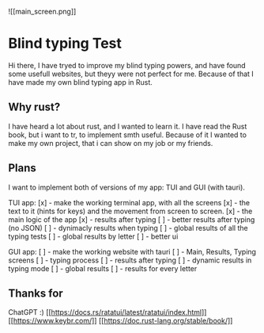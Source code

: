 ![[main_screen.png]]

# Blind typing Test

Hi there, I have tryed to improve my blind typing powers, and have found some usefull websites, but theyy were not perfect for me. Because of that I have made my own blind typing app in Rust.

## Why rust?

I have heard a lot about rust, and I wanted to learn it. I have read the Rust book, but i want to tr, to implement smth useful. Because of it I wanted to make my own project, that i can show on my job or my friends.

## Plans

I want to implement both of versions of my app: TUI and GUI (with tauri).

TUI app:
[x] - make the working terminal app, with all the screens
[x] - the text to it (hints for keys) and the movement from screen to screen.
[x] - the main logic of the app
[x] - results after typing
[ ] - better results after typing (no JSON)
[ ] - dynimacly results when typing
[ ] - global results of all the typing tests
[ ] - global results by letter
[ ] - better ui

GUI app:
[ ] - make the working website with tauri
[ ] - Main, Results, Typing screens
[ ] - typing process
[ ] - results after typing
[ ] - dynamic results in typing mode
[ ] - global results
[ ] - results for every letter

## Thanks for

ChatGPT :)
[[https://docs.rs/ratatui/latest/ratatui/index.html]]
[[https://www.keybr.com/]]
[[https://doc.rust-lang.org/stable/book/]]
